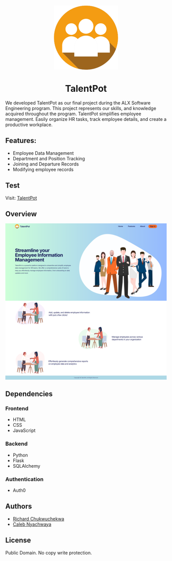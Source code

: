 <div align="center">

![TalentPot Logo](/web_flask/static/images/TalentPot%20-%20blog.png)

# TalentPot

</div>

We developed TalentPot as our final project during the ALX Software Engineering program. This project represents our skills, and knowledge acquired throughout the program.
TalentPot simplifies employee management. Easily organize HR tasks, track employee details, and create a productive workplace.

## Features:

- Employee Data Management
- Department and Position Tracking
- Joining and Departure Records
- Modifying employee records

## Test

Visit: [TalentPot](http://www.talentpot.calebcodes.tech/)

## Overview

![Landing Page](/web_flask/static/images/Landing-Page.png)

## Dependencies

### Frontend

<!-- | Tool       | Version |
| :--------- | :------ |
| HTML       | 5       |
| CSS        | 5       |
| JavaScript |         | -->

- HTML
- CSS
- JavaScript

### Backend

- Python
- Flask
- SQLAlchemy

### Authentication

- Auth0

## Authors

- [Richard Chukwuchekwa](https://github.com/Chekwasy)
- [Caleb Nyachwaya](https://github.com/CalebNyachwaya)

## License

Public Domain. No copy write protection.
